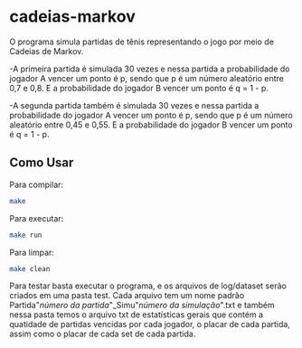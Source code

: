 # cadeias-markov

O programa simula partidas de tênis representando o jogo por meio de Cadeias de Markov. 

  -A primeira partida é simulada 30 vezes e nessa partida a probabilidade do jogador A vencer um ponto é p, sendo que p é um número aleatório entre 0,7 e 0,8. E a probabilidade do   jogador B vencer um ponto é q = 1 - p.
  
  -A segunda partida também é simulada 30 vezes e nessa partida a probabilidade do jogador A vencer um ponto é p, sendo que p é um número aleatório entre 0,45 e 0,55. E a probabilidade do jogador B vencer um ponto é q = 1 - p.
  
## Como Usar

Para compilar: 
```bash
make
```
Para executar: 
```bash
make run
```
Para limpar: 
```bash
make clean
```

Para testar basta executar o programa, e os arquivos de log/dataset serão criados em uma pasta test. Cada arquivo tem um nome padrão Partida"_número da partida_"_Simu"_número da simulação_".txt e também nessa pasta temos o arquivo txt de estatísticas gerais que contém a quatidade de partidas vencidas por cada jogador, o placar de cada partida, assim como o placar de cada set de cada partida.
